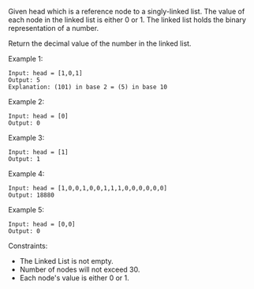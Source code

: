 Given head which is a reference node to a singly-linked list. The value of each node in the linked list is either 0 or 1. The linked list holds the binary representation of a number.

Return the decimal value of the number in the linked list.

 

Example 1:

```
Input: head = [1,0,1]
Output: 5
Explanation: (101) in base 2 = (5) in base 10
```

Example 2:

```
Input: head = [0]
Output: 0
```

Example 3:

```
Input: head = [1]
Output: 1
```

Example 4:

```
Input: head = [1,0,0,1,0,0,1,1,1,0,0,0,0,0,0]
Output: 18880
```

Example 5:

```
Input: head = [0,0]
Output: 0
```


Constraints:

 - The Linked List is not empty.
 - Number of nodes will not exceed 30.
 - Each node's value is either 0 or 1.
